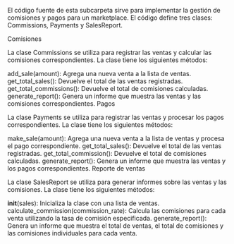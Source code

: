 El código fuente de esta subcarpeta sirve para  implementar la gestión de comisiones y pagos para un marketplace. El código define tres clases: Commissions, Payments y SalesReport.

Comisiones

La clase Commissions se utiliza para registrar las ventas y calcular las comisiones correspondientes. La clase tiene los siguientes métodos:

add_sale(amount): Agrega una nueva venta a la lista de ventas.
get_total_sales(): Devuelve el total de las ventas registradas.
get_total_commissions(): Devuelve el total de comisiones calculadas.
generate_report(): Genera un informe que muestra las ventas y las comisiones correspondientes.
Pagos

La clase Payments se utiliza para registrar las ventas y procesar los pagos correspondientes. La clase tiene los siguientes métodos:

make_sale(amount): Agrega una nueva venta a la lista de ventas y procesa el pago correspondiente.
get_total_sales(): Devuelve el total de las ventas registradas.
get_total_commission(): Devuelve el total de comisiones calculadas.
generate_report(): Genera un informe que muestra las ventas y los pagos correspondientes.
Reporte de ventas

La clase SalesReport se utiliza para generar informes sobre las ventas y las comisiones. La clase tiene los siguientes métodos:

__init__(sales): Inicializa la clase con una lista de ventas.
calculate_commission(commission_rate): Calcula las comisiones para cada venta utilizando la tasa de comisión especificada.
generate_report(): Genera un informe que muestra el total de ventas, el total de comisiones y las comisiones individuales para cada venta.